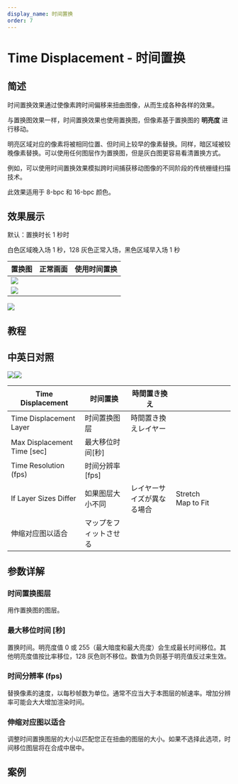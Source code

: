 ```yaml
---
display_name: 时间置换
order: 7
---
```


# Time Displacement - 时间置换

## 简述

时间置换效果通过使像素跨时间偏移来扭曲图像，从而生成各种各样的效果。

与置换图效果一样，时间置换效果也使用置换图，但像素基于置换图的 **明亮度** 进行移动。

明亮区域对应的像素将被相同位置、但时间上较早的像素替换。同样，暗区域被较晚像素替换。可以使用任何图层作为置换图，但是灰白图更容易看清置换方式。

例如，可以使用时间置换效果模拟跨时间捕获移动图像的不同阶段的传统栅缝扫描技术。

此效果适用于 8-bpc 和 16-bpc 颜色。

## 效果展示

默认：置换时长 1 秒时

白色区域晚入场 1 秒，128 灰色正常入场，黑色区域早入场 1 秒

| 置换图                                          | 正常画面 | 使用时间置换 |
| ----------------------------------------------- | -------- | ------------ |
| ![](https://cdn.yuelili.com/20220102230822.png) |
| ![](https://cdn.yuelili.com/20220102230925.png) |

![](https://cdn.yuelili.com/20220102231038.png)

## 教程

## 中英日对照

![](https://mir.yuelili.com/user/AE/effects/AE-Effects-Time-Time_Displacement.png)![](https://mir.yuelili.com/user/AE/effects/AE-Effects-Time-Time_Displacement_cn.png)

| Time Displacement           | 时间置换               | 時間置き換え               |                    |     |     |
| --------------------------- | ---------------------- | -------------------------- | ------------------ | --- | --- |
| Time Displacement Layer     | 时间置换图层           | 時間置き換えレイヤー       |                    |     |     |
| Max Displacement Time [sec] | 最大移位时间[秒]       |                            |                    |     |     |
| Time Resolution (fps)       | 时间分辨率[fps]        |                            |                    |     |     |
| If Layer Sizes Differ       | 如果图层大小不同       | レイヤーサイズが異なる場合 | Stretch Map to Fit |     |
| 伸缩对应图以适合            | マップをフィットさせる |

## 参数详解

### 时间置换图层

用作置换图的图层。

### 最大移位时间 [秒]

置换时间。明亮度值 0 或 255（最大暗度和最大亮度）会生成最长时间移位。其他明亮度值按比率移位，128 灰色则不移位。数值为负则基于明亮值反过来生效。

### 时间分辨率 (fps)

替换像素的速度，以每秒帧数为单位。通常不应当大于本图层的帧速率。增加分辨率可能会大大增加渲染时间。

### 伸缩对应图以适合

调整时间置换图层的大小以匹配您正在扭曲的图层的大小。如果不选择此选项，时间移位图层将在合成中居中。

## 案例
